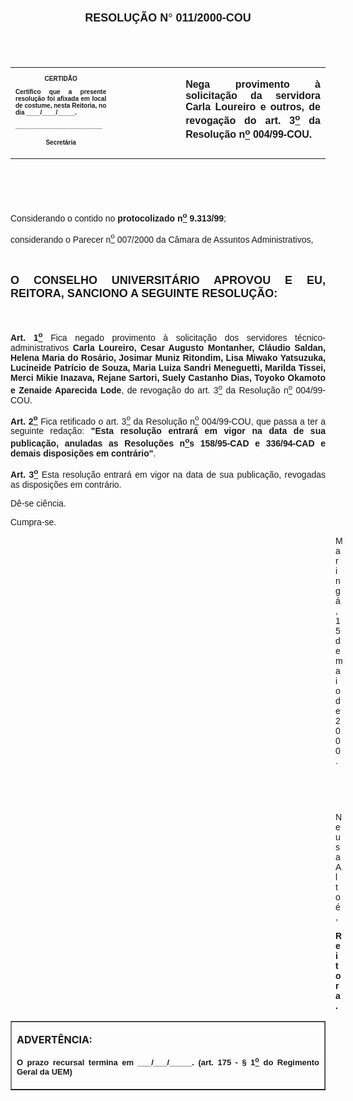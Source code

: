 <BODY>

<B><FONT FACE="Arial" SIZE=4><P ALIGN="CENTER"></P>
<P ALIGN="CENTER">RESOLU&Ccedil;&Atilde;O N<FONT FACE="Symbol">&#176;</FONT>
 011/2000-COU</P>
</B></FONT><FONT SIZE=1>
<P>&nbsp;</P>
<P>&nbsp;</P></FONT>
<TABLE CELLSPACING=0 BORDER=0 CELLPADDING=7 WIDTH=612>
<TR><TD WIDTH="32%" VALIGN="TOP">
<B><FONT FACE="Arial" SIZE=1><P ALIGN="CENTER">CERTID&Atilde;O</P>
<P ALIGN="JUSTIFY">   Certifico que a presente resolu&ccedil;&atilde;o foi afixada em local de costume, nesta Reitoria, no dia ____/____/_____.</P>
<P ALIGN="JUSTIFY"></P>
<P ALIGN="JUSTIFY">_________________________</P>
<P ALIGN="CENTER">Secret&aacute;ria</B></FONT></TD>
<TD WIDTH="22%" VALIGN="TOP">&nbsp;</TD>
<TD WIDTH="46%" VALIGN="TOP">
<B><FONT FACE="Arial"><P ALIGN="JUSTIFY">Nega provimento &agrave; solicita&ccedil;&atilde;o da servidora Carla Loureiro e outros, de revoga&ccedil;&atilde;o do art. 3<U><SUP>o</U></SUP> da Resolu&ccedil;&atilde;o n<U><SUP>o</U></SUP> 004/99-COU.</B></FONT></TD>
</TR>
</TABLE>

<FONT FACE="Arial" SIZE=1><P ALIGN="JUSTIFY"></P>
<P ALIGN="JUSTIFY">&nbsp;</P>
<P ALIGN="JUSTIFY">&nbsp;</P>
<P ALIGN="JUSTIFY">&nbsp;</P>
</FONT><FONT FACE="Arial"><P ALIGN="JUSTIFY">Considerando o contido no <B>protocolizado n<U><SUP>o</B></U></SUP> <B>9.313/99</B>;</P>
<P ALIGN="JUSTIFY">considerando o Parecer n<U><SUP>o</U></SUP> 007/2000 da C&acirc;mara de Assuntos Administrativos,</P>
<P ALIGN="JUSTIFY"></P>
<P ALIGN="JUSTIFY">&nbsp;</P>
</FONT><B><FONT FACE="Arial" SIZE=4><P ALIGN="JUSTIFY">O CONSELHO UNIVERSIT&Aacute;RIO APROVOU E EU, REITORA, SANCIONO A SEGUINTE RESOLU&Ccedil;&Atilde;O:</P>
</B></FONT><FONT FACE="Arial">
<P>&nbsp;</P>
<B><P ALIGN="JUSTIFY">Art. 1<U><SUP>o</U></SUP> </B>Fica negado provimento &agrave; solicita&ccedil;&atilde;o dos servidores t&eacute;cnico-administrativos <B>Carla Loureiro, Cesar Augusto Montanher, Cl&aacute;udio Saldan, Helena Maria do Ros&aacute;rio, Josimar Muniz Ritondim, Lisa Miwako Yatsuzuka, Lucineide Patr&iacute;cio de Souza, Maria Luiza Sandri Meneguetti, Marilda Tissei, Merci Mikie Inazava, Rejane Sartori, Suely Castanho Dias, Toyoko Okamoto e Zenaide Aparecida Lode</B>, de revoga&ccedil;&atilde;o do art. 3<U><SUP>o</U></SUP> da Resolu&ccedil;&atilde;o n<U><SUP>o</U></SUP> 004/99-COU.</P>
<B><P ALIGN="JUSTIFY">Art. 2<U><SUP>o</U></SUP> </B>Fica retificado o art. 3<U><SUP>o</U></SUP> da Resolu&ccedil;&atilde;o n<U><SUP>o</U></SUP> 004/99-COU, que passa a ter a seguinte reda&ccedil;&atilde;o: <B>&quot;Esta resolu&ccedil;&atilde;o entrar&aacute; em vigor na data de sua publica&ccedil;&atilde;o, anuladas as Resolu&ccedil;&otilde;es n<U><SUP>o</U>s</SUP> 158/95-CAD e 336/94-CAD e demais disposi&ccedil;&otilde;es em contr&aacute;rio&quot;</B>.</P>
<B><P ALIGN="JUSTIFY">Art. 3<U><SUP>o</B></U></SUP> Esta resolu&ccedil;&atilde;o entrar&aacute; em vigor na data de sua publica&ccedil;&atilde;o, revogadas as disposi&ccedil;&otilde;es em contr&aacute;rio.</P>
<P ALIGN="JUSTIFY">D&ecirc;-se ci&ecirc;ncia.</P>
<P ALIGN="JUSTIFY">Cumpra-se.</P><DIR>
<DIR>
<DIR>
<DIR>
<DIR>
<DIR>
<DIR>
<DIR>
<DIR>
<DIR>
<DIR>
<DIR>
<DIR>

<P ALIGN="JUSTIFY">Maring&aacute;, 15 de maio de 2000.</P>
<P ALIGN="JUSTIFY"></P>
<P ALIGN="JUSTIFY">&nbsp;</P>
<P ALIGN="JUSTIFY">&nbsp;</P>
<P ALIGN="JUSTIFY">Neusa Alto&eacute;,</P>
<B><P ALIGN="JUSTIFY">Reitora.</P></DIR>
</DIR>
</DIR>
</DIR>
</DIR>
</DIR>
</DIR>
</DIR>
</DIR>
</DIR>
</DIR>
</DIR>
</DIR>
</B></FONT>
<TABLE BORDER CELLSPACING=1 CELLPADDING=4 WIDTH=212>
<TR><TD VALIGN="TOP">
<B><P ALIGN="JUSTIFY">ADVERT&Ecirc;NCIA:</P>
<FONT FACE="Arial" SIZE=2><P ALIGN="JUSTIFY">O prazo recursal termina em ___/___/_____. (art. 175 - § 1<U><SUP>o</U></SUP> do Regimento Geral da UEM)</B></FONT></TD>
</TR>
</TABLE>

<FONT FACE="Arial"><P ALIGN="JUSTIFY"></P></FONT></BODY>
